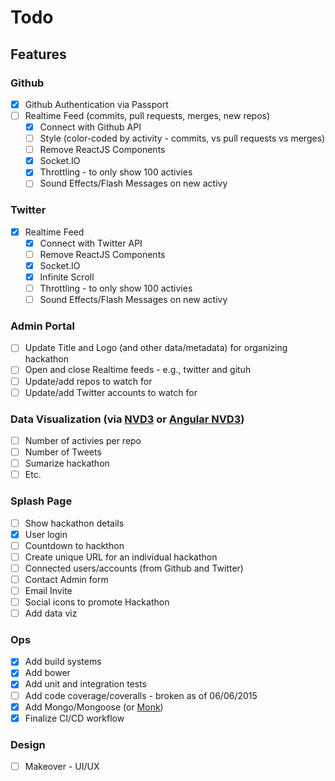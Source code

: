 # Todo

## Features

### Github

- [X] Github Authentication via Passport
- [ ] Realtime Feed (commits, pull requests, merges, new repos)
  - [X] Connect with Github API
  - [ ] Style (color-coded by activity - commits, vs pull requests vs merges)
  - [ ] Remove ReactJS Components
  - [X] Socket.IO
  - [X] Throttling - to only show 100 activies
  - [ ] Sound Effects/Flash Messages on new activy

### Twitter
- [X] Realtime Feed
  - [X] Connect with Twitter API
  - [ ] Remove ReactJS Components
  - [X] Socket.IO
  - [X] Infinite Scroll
  - [ ] Throttling - to only show 100 activies
  - [ ] Sound Effects/Flash Messages  on new activy

### Admin Portal
- [ ] Update Title and Logo (and other data/metadata) for organizing hackathon
- [ ] Open and close Realtime feeds - e.g., twitter and gituh
- [ ] Update/add repos to watch for
- [ ] Update/add Twitter accounts to watch for

### Data Visualization (via [NVD3](http://nvd3.org/) or [Angular NVD3](https://github.com/Rossem/RedditStorage))
- [ ] Number of activies per repo
- [ ] Number of Tweets
- [ ] Sumarize hackathon
- [ ] Etc.

### Splash Page
- [ ] Show hackathon details
- [X] User login
- [ ] Countdown to hackthon
- [ ] Create unique URL for an individual hackathon
- [ ] Connected users/accounts (from Github and Twitter)
- [ ] Contact Admin form
- [ ] Email Invite
- [ ] Social icons to promote Hackathon
- [ ] Add data viz

### Ops

- [X] Add build systems
- [X] Add bower
- [X] Add unit and integration tests
- [ ] Add code coverage/coveralls - broken as of 06/06/2015
- [X] Add Mongo/Mongoose (or [Monk](https://github.com/Automattic/monk))
- [X] Finalize CI/CD workflow

### Design

- [ ] Makeover - UI/UX